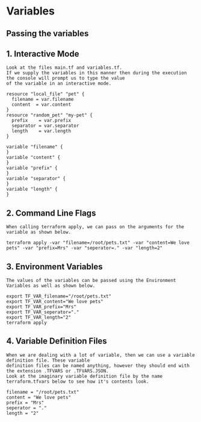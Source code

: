 # Variables

## Passing the variables

## 1. Interactive Mode
    Look at the files main.tf and variables.tf.
    If we supply the variables in this manner then during the execution the console will prompt us to type the value 
    of the variable in an interactive mode.

```terraform:
resource "local_file" "pet" {
  filename = var.filename
  content  = var.content
}
resource "random_pet" "my-pet" {
  prefix    = var.prefix
  separator = var.separator
  length    = var.length
}
```

```terraform:
variable "filename" {
}
variable "content" {
}
variable "prefix" {
}
variable "separator" {
}
variable "length" {
}
```

## 2. Command Line Flags
    When calling terraform apply, we can pass on the arguments for the variable as shown below.
```terraform:
terraform apply -var "filename=/root/pets.txt" -var "content=We love pets" -var "prefix=Mrs" -var "seperator=." -var "length=2"
```

## 3. Environment Variables
    The values of the variables can be passed using the Environment Variables as well as shown below.
```terraform:
export TF_VAR_filename="/root/pets.txt"
export TF_VAR_content="We love pets"
export TF_VAR_prefix="Mrs"
export TF_VAR_seperator="."
export TF_VAR_length="2"
terraform apply
```

## 4. Variable Definition Files
    When we are dealing with a lot of variable, then we can use a variable definition file. These variable
    definition files can be named anything, however they should end with the extension .TFVARS or .TFVARS.JSON. 
    Look at the imaginary variable definition file by the name terraform.tfvars below to see how it's contents look.
```terraform:
filename = "/root/pets.txt"
content = "We love pets"
prefix = "Mrs"
seperator = "."
length = "2"
``` 